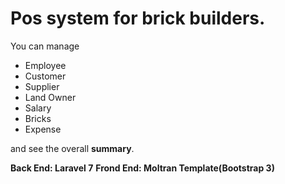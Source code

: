 <h1>Pos system for brick builders.</h1>
You can manage 
<ul>
     <li>Employee</li>
     <li>Customer</li>
     <li>Supplier</li>
     <li>Land Owner</li>
     <li>Salary</li>
     <li>Bricks</li>
     <li>Expense</li>
</ul>
and see the overall <b>summary</b>.

<b>Back End: Laravel 7</b>
<b>Frond End: Moltran Template(Bootstrap 3) </b>
